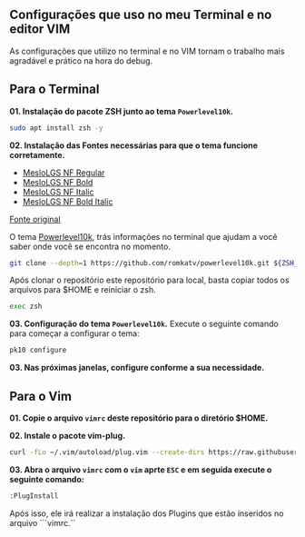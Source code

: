 ## Configurações que uso no meu Terminal e no editor VIM

As configurações que utilizo no terminal e no VIM tornam o trabalho mais agradável e prático na hora do debug.

## Para o Terminal

**01. Instalação do pacote ZSH junto ao tema ```Powerlevel10k```.**
```bash
sudo apt install zsh -y
```
**02. Instalação das Fontes necessárias para que o tema funcione corretamente.**

- [MesloLGS NF Regular](https://github.com/romkatv/powerlevel10k-media/raw/master/MesloLGS%20NF%20Regular.ttf)
- [MesloLGS NF Bold](https://github.com/romkatv/powerlevel10k-media/raw/master/MesloLGS%20NF%20Bold.ttf)
- [MesloLGS NF Italic](https://github.com/romkatv/powerlevel10k-media/raw/master/MesloLGS%20NF%20Italic.ttf)
- [MesloLGS NF Bold Italic](https://github.com/romkatv/powerlevel10k-media/raw/master/MesloLGS%20NF%20Bold%20Italic.ttf)

[Fonte original](https://github.com/romkatv/powerlevel10k#meslo-nerd-font-patched-for-powerlevel10k)

O tema [Powerlevel10k](https://github.com/romkatv/powerlevel10k), trás informações no terminal que ajudam a você saber onde você se encontra no momento.
```bash
git clone --depth=1 https://github.com/romkatv/powerlevel10k.git ${ZSH_CUSTOM:-$HOME/.oh-my-zsh/custom}/themes/powerlevel10k
```

Após clonar o repositório este repositório para local, basta copiar todos os arquivos para $HOME
e reiniciar o zsh.
```bash
exec zsh
```
**03. Configuração do tema ```Powerlevel10k```.**
Execute o seguinte comando para começar a configurar o tema:
```bash
pk10 configure
```

**03. Nas próximas janelas, configure conforme a sua necessidade.**

## Para o Vim

**01. Copie o arquivo ```vimrc``` deste repositório para o diretório $HOME.**


**02. Instale o pacote vim-plug.**

```bash
curl -fLo ~/.vim/autoload/plug.vim --create-dirs https://raw.githubusercontent.com/junegunn/vim-plug/master/plug.vim
```

**03. Abra o arquivo ```vimrc``` com o ```vim``` aprte ```ESC``` e em seguida execute o seguinte comando:**
```bash
:PlugInstall
```

Após isso, ele irá realizar a instalação dos Plugins que estão inseridos no arquivo ```vimrc.``
